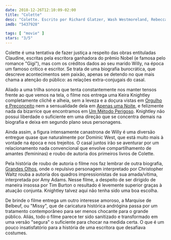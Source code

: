 ```yaml
---
date: 2018-12-26T12:10:09-02:00
title: "Colette"
desc: "Colette. Escrito por Richard Glatzer, Wash Westmoreland, Rebecca Lenkiewicz baseados em uma estória por Glatzer. Dirigido por Wash Westmoreland. Com Keira Knightley como Colette, Dominic West como seu marido Willy."
imdb: "5437928"

tags: [ "movie" ]
stars: "3/5"
---
```

Colette é uma tentativa de fazer justiça a respeito das obras entituladas Claudine, escritas pela escritora ganhadora do prêmio Nobel (e famosa pelo romance "Gigi"), mas com os créditos dados ao seu marido Willy, na época um famoso crítico e escritor. Se trata de uma biografia burocrática, que descreve acontecimentos sem paixão, apenas se detendo no que mais chama a atenção do público: as relações extra-conjugais do casal.

Aliado a uma trilha sonora que tenta constantemente nos manter tensos frente ao que vemos na tela, o filme nos entrega uma Keira Knightley completamente clichê e alheia, sem a leveza e a doçura vistas em [Orgulho e Preconceito](/orgulho-e-preconceito) nem a sensualidade dela em [Apenas uma Noite](/apenas-uma-noite), e felizmente nada da bizarrice que encontramos em [Um Método Perigoso](/um-metodo-perigoso). Knightley não possui liberdade o suficiente em uma direção que se concentra demais na biografia e deixa em segundo plano seus personagens.

Ainda assim, a figura intensamente canastrona de Willy é uma diversão entregue quase que naturalmente por Dominic West, que está muito mais à vontade na época e nos trejeitos. O casal juntos irão se aventurar por um relacionamento nada convencional que envolve compartilhamento de amantes (femininas) e roubo de autoria dos primeiros livros de Colette.

Pela história de roubo de autoria o filme nos faz lembrar de outra biografia, [Grandes Olhos](/grandes-olhos), onde o repulsivo personagem interpretado por Christopher Waltz rouba a autoria dos quadros impressionistas de sua amada/vítima, interpretada por Amy Adams. Nesse filme, a despeito de ser dirigido de maneira insossa por Tim Burton o resultado é levemente superior graças à atuação conjunta. Knightley talvez aqui não tenha sido uma boa escolha.

De brinde o filme entrega um outro interesse amoroso, a Marquise de Belbeuf, ou "Missy", que de caricatura histórica andrógina passa por um tratamento contemporâneo para ser menos chocante para o grande público. Aliás, todo o filme parece ter sido sanitizado e transformado em uma versão "segura" o suficiente para chocar na medida certa. O que é um pouco insatisfatório para a história de uma escritora que desafiava costumes.
